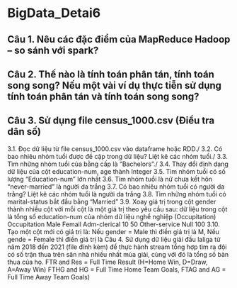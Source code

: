 # BigData_Detai6

## Câu 1. Nêu các đặc điểm của MapReduce Hadoop – so sánh với spark?
## Câu 2. Thế nào là tính toán phân tán, tính toán song song? Nếu một vài ví dụ thực tiễn sử dụng tính toán phân tán và tính toán song song?
## Câu 3. Sử dụng file census_1000.csv (Điều tra dân số)
3.1. Đọc dữ liệu từ file census_1000.csv vào dataframe hoặc RDD./
3.2. Có bao nhiêu nhóm tuổi được đề cập trong dữ liệu? Liệt kê các nhóm tuổi./
3.3. Tìm những nhóm tuổi của bằng cấp là “Bachelors”./
3.4. Thay đổi định dạng dữ liệu của cột education-num, age thành Integer
3.5. Tìm nhóm tuổi có số lượng “Education-num” lớn nhất
3.6. Tìm nhóm tuổi là nữ chưa kết hôn “never-married” là người da trắng
3.7. Có bao nhiêu nhóm tuổi có người da trắng? Liệt kê các nhóm tuổi là người da trắng
3.8. Tìm những nhóm tuổi có marital-status bắt đầu bằng “Married”
3.9. Xoay giá trị trong cột gender thành nhiều cột với mỗi cột là một giá trị theo yêu cầu sau: dữ liệu trong cột là tổng số education-num của nhóm dữ liệu nghề nghiệp (Occupitation)
                        Occupitation	Male	Femail
                        Adm-clerical	10	  50
                        Other-service	Null	100
3.10. Tạo một cột mới có giá trị là: Nếu gender = Male thì điền giá trị là M, Nếu gende = Female thì điền giá trị là
Câu 4. Sử dụng dữ liệu giải đấu laliga từ năm 2018 đến 2021 (file đính kèm) để thực hành stream tổng hợp tìm ra đội có số trận thua trên sân nhà nhiều nhất mùa giải, cùng với đó là tổng số bàn thua của họ.
FTR and Res = Full Time Result (H=Home Win, D=Draw, A=Away Win) 
FTHG and HG = Full Time Home Team Goals, 
FTAG and AG = Full Time Away Team Goals)
